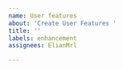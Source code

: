 ```yaml
---
name: User features
about: 'Create User Features '
title: ''
labels: enhancement
assignees: ElianMrl

---
```



